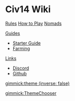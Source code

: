 # Civ14 Wiki

[Rules](rules/rules.md)
[How to Play](wiki/playing.md)
[Nomads](wiki/nomads.md)

[Guides]()

-   [Starter Guide](wiki/starter_guide.md)
-   [Farming](wiki/guide_to_farming.md)

[Links]()

-   [Discord](https://discord.gg/hBEtg4x)
-   [Github](https://github.com/civ13/civ14)

<!-- set a default theme -->

[gimmick:theme (inverse: false)](cyborg)

<!-- show a theme chooser in the menu bar -->

[gimmick:ThemeChooser](Theme)
